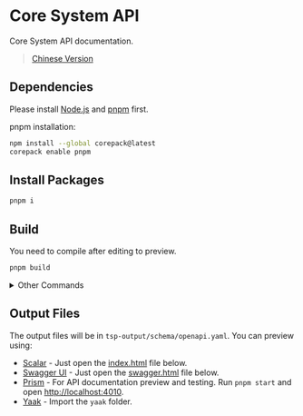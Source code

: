 # Core System API

Core System API documentation.

> [Chinese Version](README.zh.md)

## Dependencies

Please install [Node.js](https://nodejs.org/) and [pnpm](https://pnpm.io/) first.

pnpm installation:

```bash
npm install --global corepack@latest
corepack enable pnpm
```

## Install Packages

```bash
pnpm i
```

## Build

You need to compile after editing to preview.

```bash
pnpm build
```

<details>

<summary>Other Commands</summary>

### Format Check

```bash
pnpm format
```

### Compilation

#### OpenAPI

```bash
pnpm compile
```

#### Yaak

```bash
pnpm yaak
```

> You need to compile OpenAPI before compiling Yaak

### Clean Compiled Files

```bash
pnpm clean
```

</details>

## Output Files

The output files will be in `tsp-output/schema/openapi.yaml`. You can preview using:

- [Scalar](https://scalar.dev/api-reference/) - Just open the [index.html](index.html) file below.
-   [Swagger UI](https://nycu-sdc.github.io/core-system-api/) - Just open the [swagger.html](swagger.html) file below.
-   [Prism](https://prismjs.com/) - For API documentation preview and testing. Run `pnpm start` and open <http://localhost:4010>.
-   [Yaak](https://yaak.app/) - Import the `yaak` folder.
